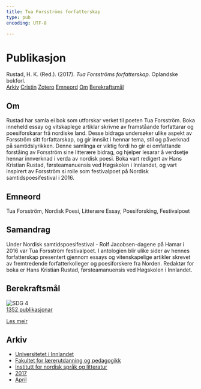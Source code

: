 ```yaml
---
title: Tua Forsströms forfatterskap
type: pub
encoding: UTF-8

---
```

<h1>Publikasjon</h1>
<article id="csl-bib-container-UZZ8FBZF" class="csl-bib-container">
  <div class="csl-bib-body"> <div class="csl-entry">Rustad, H. K. (Red.). (2017). <i>Tua Forsströms forfatterskap</i>. Oplandske bokforl.</div> </div>
  <div class="csl-bib-buttons">
    <a href="#taxonomy-article-UZZ8FBZF" alt="archive" class="csl-bib-button">Arkiv</a>
    <a href="https://app.cristin.no/results/show.jsf?id=1464387" alt="Cristin" class="csl-bib-button">Cristin</a>
    <a href="http://zotero.org/groups/5881554/items/UZZ8FBZF" alt="Zotero" class="csl-bib-button">Zotero</a>
    <a href="#keywords-article-UZZ8FBZF" alt="keywords" class="csl-bib-button">Emneord</a>
    <a href="#about-article-UZZ8FBZF" alt="about_pub" class="csl-bib-button">Om</a>
    <a href="#sdg-article-UZZ8FBZF" alt="sdg" class="csl-bib-button">Berekraftsmål</a>
  </div>
  <div id="csl-bib-meta-container-UZZ8FBZF"></div>
</article>
<div id="csl-bib-meta-UZZ8FBZF" class="csl-bib-meta">
  <article id="about-article-UZZ8FBZF" class="about_pub-article">
    <h1>Om</h1>
    Rustad har samla ei bok som utforskar verket til poeten Tua Forsström. Boka inneheld essay og vitskaplege artiklar skrivne av framståande forfattarar og poesiforskarar frå nordiske land. Desse bidraga undersøker ulike aspekt av Forsström sitt forfattarskap, og gir innsikt i hennar tema, stil og påverknad på samtidslyrikken. Denne samlinga er viktig fordi ho gir ei omfattande forståing av Forsström sine litterære bidrag, og hjelper lesarar å verdsetje hennar innverknad i verda av nordisk poesi. Boka vart redigert av Hans Kristian Rustad, førsteamanuensis ved Høgskolen i Innlandet, og vart inspirert av Forsström si rolle som festivalpoet på Nordisk samtidspoesifestival i 2016.
  </article>
  <article id="keywords-article-UZZ8FBZF" class="keywords-article">
    <h1>Emneord</h1>
    Tua Forsström, Nordisk Poesi, Litterære Essay, Poesiforsking, Festivalpoet
  </article>
  <article id="abstract-article-UZZ8FBZF" class="abstract-article">
    <h1>Samandrag</h1>
    Under Nordisk samtidspoesifestival - Rolf Jacobsen-dagene på Hamar i 2016 var Tua Forsström festivalpoet. I antologien blir ulike sider av hennes forfatterskap presentert gjennom essays og vitenskapelige artikler skrevet av fremtredende forfatterkolleger og poesiforskere fra Norden. Redaktør for boka er Hans Kristian Rustad, førsteamanuensis ved Høgskolen i Innlandet.
  </article>
  <article id="sdg-article-UZZ8FBZF" class="sdg-article">
    <h1>Berekraftsmål</h1>
    <div class="sdg-container"><div id="sdg4" class="sdg">
        <img src="{{< params subfolder >}}images/sdg/sdg04_nn.png" class="image" alt="SDG 4">
        <div class="sdg-overlay">
          <a href="/nn/archive/?key=?sdg=4#archive" class="sdg-publication-count"><span>1352</span> publikasjonar</a>
          <p><a href="https://fn.no/om-fn/fns-baerekraftsmaal/god-utdanning?lang=nno-NO" class="sdg-read-more">Les meir</a></p>
        </div>
      </div></div>
  </article>
  <article id="taxonomy-article-UZZ8FBZF" class="taxonomy-article">
    <h1>Arkiv</h1>
    <ul>
      <li>
        <a href="/nn/archive/?key=3DCRN523">Universitetet i Innlandet</a>
      </li>
      <li>
        <a href="/nn/archive/?key=WYNZA47F">Fakultet for lærerutdanning og pedagogikk</a>
      </li>
      <li>
        <a href="/nn/archive/?key=T9U6ILTU">Institutt for nordisk språk og litteratur</a>
      </li>
      <li>
        <a href="/nn/archive/?key=ZXPJXTL9">2017</a>
      </li>
      <li>
        <a href="/nn/archive/?key=Y8Z5G3TS">April</a>
      </li>
    </ul>
  </article>
</div>
